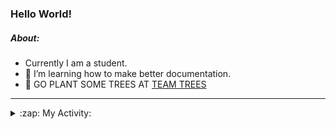 ### Hello World!

##### About:
- Currently I am a student.
- 🌱 I’m learning how to make better documentation.
- 🌱 GO PLANT SOME TREES AT [TEAM TREES](https://teamtrees.org/)

---
<details>
  <summary>:zap: My Activity:</summary>
  
<!--START_SECTION:waka-->
![Code Time](http://img.shields.io/badge/Code%20Time-1%2C223%20hrs%203%20mins-blue)

**I'm a Night 🦉** 

```text
🌞 Morning                1971 commits        ███░░░░░░░░░░░░░░░░░░░░░░   10.21 % 
🌆 Daytime                6509 commits        ████████░░░░░░░░░░░░░░░░░   33.71 % 
🌃 Evening                5543 commits        ███████░░░░░░░░░░░░░░░░░░   28.71 % 
🌙 Night                  5283 commits        ███████░░░░░░░░░░░░░░░░░░   27.36 % 
```
📅 **I'm Most Productive on Wednesday** 

```text
Monday                   2682 commits        ███░░░░░░░░░░░░░░░░░░░░░░   13.89 % 
Tuesday                  2658 commits        ███░░░░░░░░░░░░░░░░░░░░░░   13.77 % 
Wednesday                4531 commits        ██████░░░░░░░░░░░░░░░░░░░   23.47 % 
Thursday                 2527 commits        ███░░░░░░░░░░░░░░░░░░░░░░   13.09 % 
Friday                   2053 commits        ███░░░░░░░░░░░░░░░░░░░░░░   10.63 % 
Saturday                 1659 commits        ██░░░░░░░░░░░░░░░░░░░░░░░   08.59 % 
Sunday                   3196 commits        ████░░░░░░░░░░░░░░░░░░░░░   16.55 % 
```


📊 **This Week I Spent My Time On** 

```text
🔥 Editors: 
IntelliJ                 4 hrs 24 mins       █████████████████████████   100.00 % 

🐱‍💻 Projects: 
rest-api-example         2 hrs 6 mins        ████████████░░░░░░░░░░░░░   47.79 % 
SpringBootClass1         58 mins             ██████░░░░░░░░░░░░░░░░░░░   22.14 % 
movie                    42 mins             ████░░░░░░░░░░░░░░░░░░░░░   16.21 % 
employee-app             26 mins             ███░░░░░░░░░░░░░░░░░░░░░░   10.12 % 
Unknown Project          9 mins              █░░░░░░░░░░░░░░░░░░░░░░░░   03.74 % 
```


 Last Updated on 09/10/2023 20:10:29 UTC
<!--END_SECTION:waka-->
</details>
